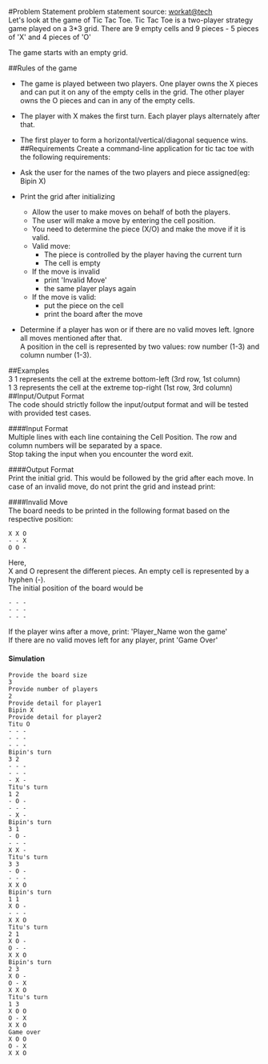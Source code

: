 #Problem Statement 
problem statement source: [workat@tech](https://workat.tech/machine-coding/practice/design-tic-tac-toe-smyfi9x064ry)  
Let's look at the game of Tic Tac Toe. Tic Tac Toe is a two-player strategy game played on a 3*3 grid. There are 9 empty cells and 9 pieces - 5 pieces of 'X' and 4 pieces of 'O'

The game starts with an empty grid.

##Rules of the game
* The game is played between two players. One player owns the X pieces and can put it on any of the empty cells in the grid. The other player owns the O pieces and can in any of the empty cells.
* The player with X makes the first turn. Each player plays alternately after that.
* The first player to form a horizontal/vertical/diagonal sequence wins.
##Requirements
Create a command-line application for tic tac toe with the following requirements:  

* Ask the user for the names of the two players and piece assigned(eg: Bipin X)
* Print the grid after initializing  
  * Allow the user to make moves on behalf of both the players.  
  * The user will make a move by entering the cell position.  
  * You need to determine the piece (X/O) and make the move if it is valid.  
  * Valid move:  
    * The piece is controlled by the player having the current turn  
    * The cell is empty  
  * If the move is invalid  
    * print 'Invalid Move'  
    * the same player plays again  
  * If the move is valid:  
    * put the piece on the cell  
    * print the board after the move  
* Determine if a player has won or if there are no valid moves left. Ignore all moves mentioned after that.  
A position in the cell is represented by two values: row number (1-3) and column number (1-3).

##Examples  
3 1 represents the cell at the extreme bottom-left (3rd row, 1st column)  
1 3 represents the cell at the extreme top-right (1st row, 3rd column)  
##Input/Output Format  
The code should strictly follow the input/output format and will be tested with provided test cases.  

####Input Format  
Multiple lines with each line containing the Cell Position. The row and column numbers will be separated by a space.  
Stop taking the input when you encounter the word exit.  

####Output Format  
Print the initial grid. This would be followed by the grid after each move. In case of an invalid move, do not print the grid and instead print:  

####Invalid Move  
The board needs to be printed in the following format based on the respective position:  
```
X X O   
- - X  
O O - 
```
 
Here,  
X and O represent the different pieces. An empty cell is represented by a hyphen (-).  
The initial position of the board would be  
```
- - -
- - -
- - -
```
If the player wins after a move, print: 'Player_Name won the game'  
If there are no valid moves left for any player, print 'Game Over'  
#### Simulation
```
Provide the board size
3
Provide number of players
2
Provide detail for player1
Bipin X
Provide detail for player2
Titu O
- - - 
- - - 
- - - 
Bipin's turn
3 2
- - - 
- - - 
- X - 
Titu's turn
1 2
- O - 
- - - 
- X - 
Bipin's turn
3 1
- O - 
- - - 
X X - 
Titu's turn
3 3
- O - 
- - - 
X X O 
Bipin's turn
1 1
X O - 
- - - 
X X O 
Titu's turn
2 1
X O - 
O - - 
X X O 
Bipin's turn
2 3
X O - 
O - X 
X X O 
Titu's turn
1 3
X O O 
O - X 
X X O 
Game over
X O O 
O - X 
X X O 
```
